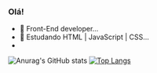### Olá!

- 🔭 Front-End developer...
- 🌱 Estudando HTML | JavaScript | CSS...
- 
 ![Anurag's GitHub stats](https://github-readme-stats.vercel.app/api?username=OzKkf&show_icons=true&theme=radical)
 [![Top Langs](https://github-readme-stats.vercel.app/api/top-langs/?username=OzKkf&layout=compact&theme=radical)](https://github.com/OzKkf/github-readme-stats)
